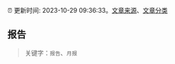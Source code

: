 :alarm_clock: 更新时间: 2023-10-29 09:36:33。[文章来源](/README.md)、[文章分类](/TAGS.md)

## 报告


> 关键字：`报告`、`月报`



